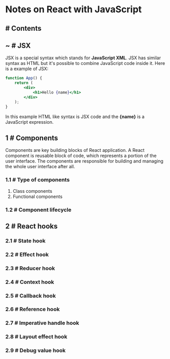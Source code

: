 # Notes on React with JavaScript

## # Contents

## ~ # JSX
JSX is a special syntax which stands for **JavaScript XML**. JSX has similar syntax as HTML but it's possible to combine JavaScript code inside it. Here is a example of JSX:

```jsx
function App() {
    return (
        <div>
            <h1>Hello {name}</h1>
        </div>
    );
}
```

In this example HTML like syntax is JSX code and the **{name}** is a JavaScript expression.

## 1 # Components
Components are key building blocks of React application. A React component is reusable block of code, which represents a portion of the user interface. The components are responsible for building and managing the whole user interface after all.

### 1.1 # Type of components
1. Class components
2. Functional components

### 1.2 # Component lifecycle

## 2 # React hooks

### 2.1 # State hook

### 2.2 # Effect hook

### 2.3 # Reducer hook

### 2.4 # Context hook

### 2.5 # Callback hook

### 2.6 # Reference hook

### 2.7 # Imperative handle hook

### 2.8 # Layout effect hook

### 2.9 # Debug value hook
